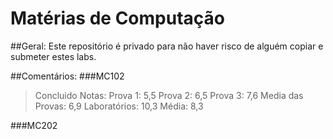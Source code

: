 Matérias de Computação
==
##Geral:
Este repositório é privado para não haver risco de alguém copiar e submeter estes labs.

##Comentários:
###MC102
> Concluido
Notas: 
  Prova 1: 5,5
  Prova 2: 6,5
  Prova 3: 7,6
  Media das Provas: 6,9
  Laboratórios: 10,3
  Média: 8,3
  
###MC202
